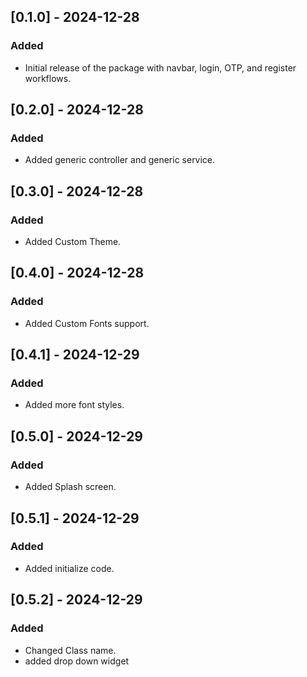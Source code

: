 ## [0.1.0] - 2024-12-28
### Added
- Initial release of the package with navbar, login, OTP, and register workflows.

## [0.2.0] - 2024-12-28
### Added
- Added generic controller and generic service.

## [0.3.0] - 2024-12-28
### Added
- Added Custom Theme.

## [0.4.0] - 2024-12-28
### Added
- Added Custom Fonts support.

## [0.4.1] - 2024-12-29
### Added
- Added more font styles.

## [0.5.0] - 2024-12-29
### Added
- Added Splash screen.

## [0.5.1] - 2024-12-29
### Added
- Added initialize code.

## [0.5.2] - 2024-12-29
### Added
- Changed Class name.
- added drop down widget

